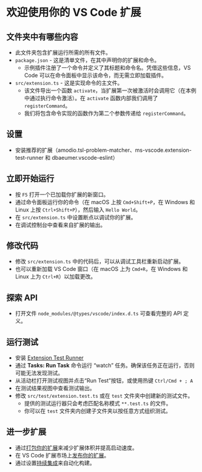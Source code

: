 # 欢迎使用你的 VS Code 扩展

## 文件夹中有哪些内容

* 此文件夹包含扩展运行所需的所有文件。
* `package.json` - 这是清单文件，在其中声明你的扩展和命令。
  * 示例插件注册了一个命令并定义了其标题和命令名。凭借这些信息，VS Code 可以在命令面板中显示该命令，而无需立即加载插件。
* `src/extension.ts` - 这是实现命令的主文件。
  * 该文件导出一个函数 `activate`，当扩展第一次被激活时会调用它（在本例中通过执行命令激活）。在 `activate` 函数内部我们调用了 `registerCommand`。
  * 我们将包含命令实现的函数作为第二个参数传递给 `registerCommand`。

## 设置

* 安装推荐的扩展（amodio.tsl-problem-matcher、ms-vscode.extension-test-runner 和 dbaeumer.vscode-eslint）


## 立即开始运行

* 按 `F5` 打开一个已加载你扩展的新窗口。
* 通过命令面板运行你的命令（在 macOS 上按 `Cmd+Shift+P`，在 Windows 和 Linux 上按 `Ctrl+Shift+P`），然后输入 `Hello World`。
* 在 `src/extension.ts` 中设置断点以调试你的扩展。
* 在调试控制台中查看来自扩展的输出。

## 修改代码

* 修改 `src/extension.ts` 中的代码后，可以从调试工具栏重新启动扩展。
* 也可以重新加载 VS Code 窗口（在 macOS 上为 `Cmd+R`，在 Windows 和 Linux 上为 `Ctrl+R`）以加载更改。


## 探索 API

* 打开文件 `node_modules/@types/vscode/index.d.ts` 可查看完整的 API 定义。

## 运行测试

* 安装 [Extension Test Runner](https://marketplace.visualstudio.com/items?itemName=ms-vscode.extension-test-runner)
* 通过 **Tasks: Run Task** 命令运行 “watch” 任务。确保该任务正在运行，否则可能无法发现测试。
* 从活动栏打开测试视图并点击“Run Test”按钮，或使用热键 `Ctrl/Cmd + ; A`
* 在测试结果视图中查看测试输出。
* 修改 `src/test/extension.test.ts` 或在 `test` 文件夹中创建新的测试文件。
  * 提供的测试运行器只会考虑匹配名称模式 `**.test.ts` 的文件。
  * 你可以在 `test` 文件夹内创建子文件夹以按任意方式组织测试。

## 进一步扩展

* 通过[打包你的扩展](https://code.visualstudio.com/api/working-with-extensions/bundling-extension)来减少扩展体积并提高启动速度。
* 在 VS Code 扩展市场上[发布你的扩展](https://code.visualstudio.com/api/working-with-extensions/publishing-extension)。
* 通过设置[持续集成](https://code.visualstudio.com/api/working-with-extensions/continuous-integration)来自动化构建。
